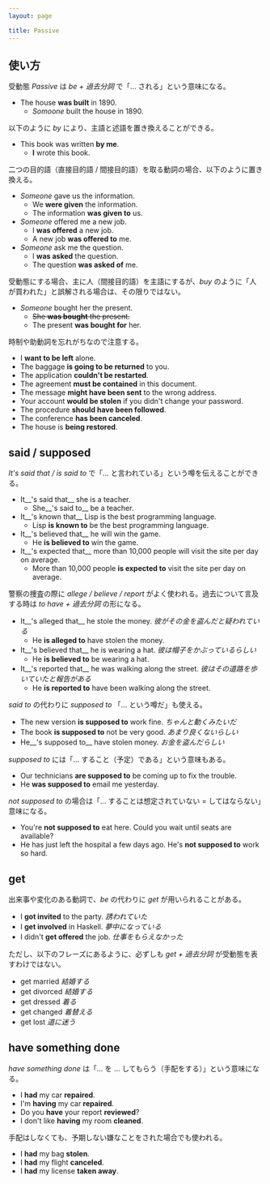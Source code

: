 ```yaml
---
layout: page

title: Passive
---
```


## 使い方

受動態 _Passive_ は _be + 過去分詞_ で「... される」という意味になる。

* The house __was built__ in 1890.
  * _Somoone_ built the house in 1890.

以下のように _by_ により、主語と述語を置き換えることができる。

* This book was written __by me__.
  * __I__ wrote this book.

二つの目的語（直接目的語 / 間接目的語）を取る動詞の場合、以下のように置き換える。

* _Someone_ gave us the information.
  * We __were given__ the information.
  * The information __was given to__ us.
* _Someone_ offered me a new job.
  * I __was offered__ a new job.
  * A new job __was offered to__ me.
* _Someone_ ask me the question.
  * I __was asked__ the question.
  * The question __was asked of__ me.

受動態にする場合、主に人（間接目的語）を主語にするが、_buy_ のように「人が買われた」と誤解される場合は、その限りではない。

* _Someone_ bought her the present.
  * <del>She __was bought__ the present.</del>
  * The present __was bought for__ her.

時制や助動詞を忘れがちなので注意する。

* I __want to be left__ alone.
* The baggage __is going to be returned__ to you.
* The application __couldn't be restarted__.
* The agreement __must be contained__ in this document.
* The message __might have been sent__ to the wrong address.
* Your account __would be stolen__ if you didn't change your password.
* The procedure __should have been followed__.
* The conference __has been canceled__.
* The house is __being restored__.

## said / supposed

_It's said that / is said to_ で「... と言われている」という噂を伝えることができる。

* It__'s said that__ she is a teacher.
  * She__'s said to__ be a teacher.
* It__'s known that__ Lisp is the best programming language.
  * Lisp __is known to__ be the best programming language.
* It__'s believed that__ he will win the game.
  * He __is believed to__ win the game.
* It__'s expected that__ more than 10,000 people will visit the site per day on average.
  * More than 10,000 people __is expected to__ visit the site per day on average.

警察の捜査の際に _allege / believe / report_ がよく使われる。過去について言及する時は _to have + 過去分詞_ の形になる。

* It__'s alleged that__ he stole the money. _彼がその金を盗んだと疑われている_
  * He __is alleged to__ have stolen the money.
* It__'s believed that__ he is wearing a hat. _彼は帽子をかぶっているらしい_
  * He __is believed to__ be wearing a hat.
* It__'s reported that__ he was walking along the street. _彼はその道路を歩いていたと報告がある_
  * He __is reported to__ have been walking along the street.

_said to_ の代わりに _supposed to_ 「... という噂だ」も使える。

* The new version __is supposed to__ work fine. _ちゃんと動くみたいだ_
* The book __is supposed to__ not be very good. _あまり良くないらしい_
* He__'s supposed to__ have stolen money. _お金を盗んだらしい_

_supposed to_ には「... すること（予定）である」という意味もある。

* Our technicians __are supposed to__ be coming up to fix the trouble.
* He __was supposed to__ email me yesterday.

_not supposed to_ の場合は「... することは想定されていない = してはならない」意味になる。

* You're __not supposed to__ eat here. Could you wait until seats are available?
* He has just left the hospital a few days ago. He's __not supposed to__ work so hard.

## get

出来事や変化のある動詞で、_be_ の代わりに _get_ が用いられることがある。

* I __got invited__ to the party. _誘われていた_
* I __get involved__ in Haskell. _夢中になっている_
* I didn't __get offered__ the job. _仕事をもらえなかった_

ただし、以下のフレーズにあるように、必ずしも _get + 過去分詞_ が受動態を表すわけではない。

* get married _結婚する_
* get divorced _結婚する_
* get dressed _着る_
* get changed _着替える_
* get lost _道に迷う_

## have something done

_have something done_ は「... を ... してもらう（手配をする）」という意味になる。

* I __had__ my car __repaired__.
* I'm __having__ my car __repaired__.
* Do you __have__ your report __reviewed__?
* I don't like __having__ my room __cleaned__.

手配はしなくても、予期しない嫌なことをされた場合でも使われる。

* I __had__ my bag __stolen__.
* I __had__ my flight __canceled__.
* I __had__ my license __taken away__.

